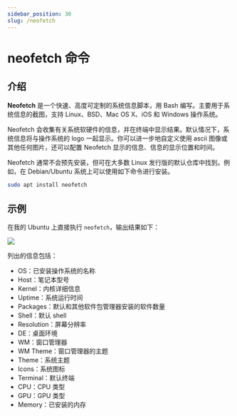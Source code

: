 ```yaml
---
sidebar_position: 30
slug: /neofetch
---
```


# neofetch 命令



## 介绍

**Neofetch** 是一个快速、高度可定制的系统信息脚本，用 Bash 编写。主要用于系统信息的截图，支持 Linux、BSD、Mac OS X、iOS 和 Windows 操作系统。

Neofetch 会收集有关系统软硬件的信息，并在终端中显示结果。默认情况下，系统信息将与操作系统的 logo 一起显示。你可以进一步地自定义使用 ascii 图像或其他任何图片，还可以配置 Neofetch 显示的信息、信息的显示位置和时间。

Neofetch 通常不会预先安装，但可在大多数 Linux 发行版的默认仓库中找到。例如，在 Debian/Ubuntu 系统上可以使用如下命令进行安装。

```bash
sudo apt install neofetch
```



## 示例

在我的 Ubuntu 上直接执行 `neofetch`，输出结果如下：

![](https://static.getiot.tech/neofetch.png#center)

列出的信息包括：

- OS：已安装操作系统的名称
- Host：笔记本型号
- Kernel：内核详细信息
- Uptime：系统运行时间
- Packages：默认和其他软件包管理器安装的软件数量
- Shell：默认 shell
- Resolution：屏幕分辨率
- DE：桌面环境
- WM：窗口管理器
- WM Theme：窗口管理器的主题
- Theme：系统主题
- Icons：系统图标
- Terminal：默认终端
- CPU：CPU 类型
- GPU：GPU 类型
- Memory：已安装的内存





